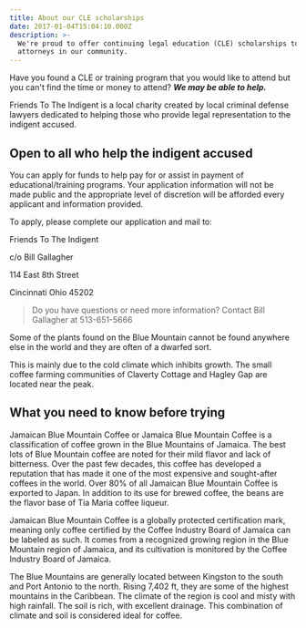```yaml
---
title: About our CLE scholarships
date: 2017-01-04T15:04:10.000Z
description: >-
  We're proud to offer continuing legal education (CLE) scholarships to
  attorneys in our community.
---
```

Have you found a CLE or training program that you would like to attend but you can't find the time or money to attend? _**We may be able to help.**_

Friends To The Indigent is a local charity created by local criminal defense lawyers dedicated to helping those who provide legal representation to the indigent accused.

## Open to all who help the indigent accused

You can apply for funds to help pay for or assist in payment of educational/training programs. Your application information will not be made public and the appropriate level of discretion will be afforded every applicant and information provided.

To apply, please complete our application and mail to: 

Friends To The Indigent

c/o Bill Gallagher

114 East 8th Street

Cincinnati Ohio 45202

> Do you have questions or need more information? Contact Bill Gallagher at 513-651-5666

Some of the plants found on the Blue Mountain cannot be found anywhere else in the world and they are often of a dwarfed sort.

This is mainly due to the cold climate which inhibits growth. The small coffee farming communities of Claverty Cottage and Hagley Gap are located near the peak.

## What you need to know before trying

Jamaican Blue Mountain Coffee or Jamaica Blue Mountain Coffee is a classification of coffee grown in the Blue Mountains of Jamaica. The best lots of Blue Mountain coffee are noted for their mild flavor and lack of bitterness. Over the past few decades, this coffee has developed a reputation that has made it one of the most expensive and sought-after coffees in the world. Over 80% of all Jamaican Blue Mountain Coffee is exported to Japan. In addition to its use for brewed coffee, the beans are the flavor base of Tia Maria coffee liqueur.

Jamaican Blue Mountain Coffee is a globally protected certification mark, meaning only coffee certified by the Coffee Industry Board of Jamaica can be labeled as such. It comes from a recognized growing region in the Blue Mountain region of Jamaica, and its cultivation is monitored by the Coffee Industry Board of Jamaica.

The Blue Mountains are generally located between Kingston to the south and Port Antonio to the north. Rising 7,402 ft, they are some of the highest mountains in the Caribbean. The climate of the region is cool and misty with high rainfall. The soil is rich, with excellent drainage. This combination of climate and soil is considered ideal for coffee.

